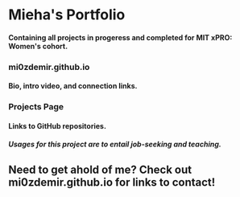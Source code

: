 # Mieha's Portfolio

#### Containing all projects in progeress and completed for MIT xPRO: Women's cohort.

### mi0zdemir.github.io 
#### Bio, intro video, and connection links.

### Projects Page 
#### Links to GitHub repositories.

##### Usages for this project are to entail job-seeking and teaching.

## Need to get ahold of me? Check out mi0zdemir.github.io for links to contact!

